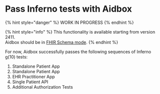 # Pass Inferno tests with Aidbox

{% hint style="danger" %}
WORK IN PROGRESS
{% endhint %}

{% hint style="info" %}
This functionality is available starting from version 2411.\
Aidbox should be in [FHIR Schema mode](https://docs.aidbox.app/modules/profiling-and-validation/fhir-schema-validator/setup#enable-the-fhir-schema-validator-engine).
{% endhint %}

For now, Aidbox successfully passes the following sequences of Inferno g(10) tests:

1. Standalone Patient App
2. Standalone Patient App
3. EHR Practitioner App
4. Single Patient API
5. Additional Authorization Tests
